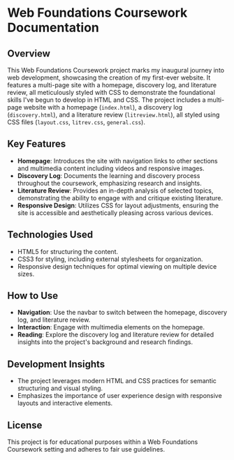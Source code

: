 # Web Foundations Coursework Documentation

## Overview
This Web Foundations Coursework project marks my inaugural journey into web development, showcasing the creation of my first-ever website. It features a multi-page site with a homepage, discovery log, and literature review, all meticulously styled with CSS to demonstrate the foundational skills I've begun to develop in HTML and CSS. The project includes a multi-page website with a homepage (`index.html`), a discovery log (`discovery.html`), and a literature review (`litreview.html`), all styled using CSS files (`layout.css`, `litrev.css`, `general.css`).

## Key Features
- **Homepage**: Introduces the site with navigation links to other sections and multimedia content including videos and responsive images.
- **Discovery Log**: Documents the learning and discovery process throughout the coursework, emphasizing research and insights.
- **Literature Review**: Provides an in-depth analysis of selected topics, demonstrating the ability to engage with and critique existing literature.
- **Responsive Design**: Utilizes CSS for layout adjustments, ensuring the site is accessible and aesthetically pleasing across various devices.

## Technologies Used
- HTML5 for structuring the content.
- CSS3 for styling, including external stylesheets for organization.
- Responsive design techniques for optimal viewing on multiple device sizes.

## How to Use
- **Navigation**: Use the navbar to switch between the homepage, discovery log, and literature review.
- **Interaction**: Engage with multimedia elements on the homepage.
- **Reading**: Explore the discovery log and literature review for detailed insights into the project's background and research findings.

## Development Insights
- The project leverages modern HTML and CSS practices for semantic structuring and visual styling.
- Emphasizes the importance of user experience design with responsive layouts and interactive elements.

## License
This project is for educational purposes within a Web Foundations Coursework setting and adheres to fair use guidelines.
